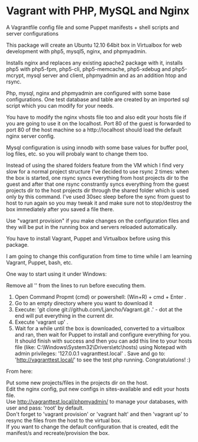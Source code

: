 Vagrant with PHP, MySQL and Nginx
=======

A Vagrantfile config file and some Puppet manifests + shell scripts and server configurations

This package will create an Ubuntu 12.10 64bit box in Virtualbox for web development with php5, mysql5, nginx,
and phpmyadmin.

Installs nginx and replaces any existing apache2 package with it, installs php5 with php5-fpm, php5-cli, php5-memcache,
php5-xdebug and php5-mcrypt, mysql server and client, phpmyadmin and as an addition htop and rsync.

Php, mysql, nginx and phpmyadmin are configured with some base configurations.
One test database and table are created by an imported sql script which you can modify for your needs.

You have to modify the nginx vhosts file too and also edit your hosts file if you are going to use it on the localhost.
Port 80 of the guest is forwarded to port 80 of the host machine so a http://localhost should load the default nginx server config.

Mysql configuration is using innodb with some base values for buffer pool, log files, etc. so you will probaly want to change them too.

Instead of using the shared folders feature from the VM which I find very slow for a normal project structure
I've decided to use rsync 2 times: when the box is started, one rsync syncs everything from host projects dir
to the guest and after that one rsync constrantly syncs everything from the guest projects dir to the host
projects dir through the shared folder which is used only by this command.
I've used 30sec sleep before the sync from guest to host to run again so you may tweak it and make sure
not to stop/destroy the box immediately after you saved a file there.

Use "vagrant provision" if you make changes on the configuration files and they will be put in the running box and servers reloaded automatically.

You have to install Vagrant, Puppet and Virtualbox before using this package.

I am going to change this configuration from time to time while I am learning Vagrant, Puppet, bash, etc.


One way to start using it under Windows:

Remove all '' from the lines to run before executing them.

1. Open Command Propmt (cmd) or powershell: (Win+R) + cmd + Enter .
2. Go to an empty directory where you want to download it
3. Execute: 'git clone git://github.com/Ljancho/Vagrant.git .' - dot at the end will put everything in the current dir.
4. Execute 'vagrant up' .
5. Wait for a while until the box is downloaded, converted to a virtualbox and ran, then wait for Puppet to install and
configure everything for you.
It should finish with success and then you can add this line to your hosts file (like: C:\Windows\System32\Drivers\etc\hosts)
using Notepad with admin privileges: '127.0.0.1 vagranttest.local' .
Save and go to: 'http://vagranttest.local/' to see the test php running.
Congratulations! :)

From here:

Put some new projects/files in the projects dir on the host.<br />
Edit the nginx config, put new configs in sites-available and edit your hosts file.<br />
Use http://vagranttest.local/phpmyadmin/ to manage your databases, with user and pass: 'root' by default.<br />
Don't forget to 'vagrant provision' or 'vagrant halt' and then 'vagrant up' to resync the files
from the host to the virtual box.<br />
If you want to change the default configuration that is created, edit the manifest/s and recreate/provision the box.
